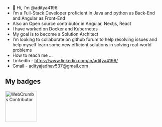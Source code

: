 - 👋 Hi, I’m @aditya4196
-  I’m a Full-Stack Developer proficient in Java and python as Back-End and Angular as Front-End
-  Also an Open source contributor in Angular, Nextjs, React
-  I have worked on Docker and Kubernetes
-  My goal is to become a Solution Architect
-  I’m looking to collaborate on github forum to help resolving issues and help myself learn some new efficient solutions in solving real-world problems
-  How to reach me ...
-    LinkedIn - https://www.linkedin.com/in/aditya4196/
-    Gmail - adityajadhav537@gmail.com

<!---
aditya4196/aditya4196 is a ✨ special ✨ repository because its `README.md` (this file) appears on your GitHub profile.
You can click the Preview link to take a look at your changes.
--->

## My badges
<a href="https://github.com/webcrumbs-community/webcrumbs">
  <img
    src="https://github.com/webcrumbs-community/webcrumbs/blob/main/src/img/contributor-badge.png"
    alt="WebCrumbs Contributor"
    width="100px"
  />
</a>
